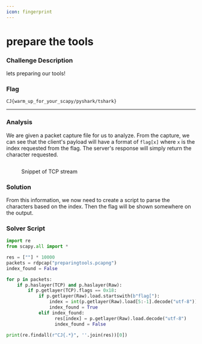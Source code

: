 ```yaml
---
icon: fingerprint
---
```


# prepare the tools

### Challenge Description

lets preparing our tools!

### Flag

`CJ{warm_up_for_your_scapy/pyshark/tshark}`

***

### Analysis

We are given a packet capture file for us to analyze. From the capture, we can see that the client's payload will have a format of `flag[x]` where `x` is the index requested from the flag. The server's response will simply return the character requested.

<figure><img src="../../.gitbook/assets/image (53).png" alt=""><figcaption><p>Snippet of TCP stream</p></figcaption></figure>

### Solution

From this information, we now need to create a script to parse the characters based on the index. Then the flag will be shown somewhere on the output.

### Solver Script

```python
import re
from scapy.all import *

res = [""] * 10000
packets = rdpcap("preparingtools.pcapng")
index_found = False

for p in packets:
    if p.haslayer(TCP) and p.haslayer(Raw):
        if p.getlayer(TCP).flags == 0x18:
            if p.getlayer(Raw).load.startswith(b"flag["):
                index = int(p.getlayer(Raw).load[5:-1].decode("utf-8"))
                index_found = True
            elif index_found:
                  res[index] = p.getlayer(Raw).load.decode("utf-8")
                  index_found = False

print(re.findall(r"CJ{.*}", ''.join(res))[0])
```
